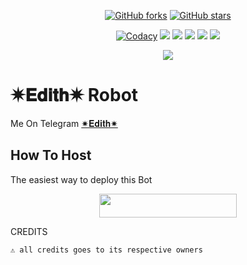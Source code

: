 <p align="center">
    <a href="https://github.com/Jatindalal875/Edith/network"><img src="https://img.shields.io/github/forks/Jatindalal875/Edith?style=for-the-badge" alt="GitHub forks" /></a>
    <a href="https://github.com/Jatindalal875/Edith/stargazers"><img src="https://img.shields.io/github/stars/Jatindalal875/Edith?style=for-the-badge" alt="GitHub stars" /></a>
</p>
<p align="center">
    <a href="https://app.codacy.com/manual/Jatindalal875/Edith/dashboard"> <img src="https://img.shields.io/codacy/grade/4d58f2a402b54aed8a7d95f7add45a81?color=brightgreen&logo=codacy&logoColor=green&style=for-the-badge" alt="Codacy" /></a>
    <a href="https://github.com/Jatindalal875/Edith"> <img src="https://img.shields.io/github/repo-size/Jatindalal875/Edith?color=orange&logo=github&logoColor=green&style=for-the-badge" /></a>
    <a href="https://github.com/Jatindalal875/Edith/commits/TBH"> <img src="https://img.shields.io/github/last-commit/Jatindalal875/Edith?color=brown&logo=github&logoColor=green&style=for-the-badge" /></a>
    <a href="https://github.com/Jatindalal875/Edith/issues"> <img src="https://img.shields.io/github/issues/Jatindalal875/Edith?color=blueviolet&logo=github&logoColor=green&style=for-the-badge" /></a>
    <a href="https://github.com/Jatindalal875/Edith/network/members"> <img src="https://img.shields.io/github/forks/Jatindalal875/Edith?color=red&logo=github&logoColor=green&style=for-the-badge" /></a>  
    <a href="https://pypi.org/project/Telethon/"> <img src="https://img.shields.io/pypi/v/telethon?color=yellow&label=telethon&logo=python&logoColor=green&style=for-the-badge" /></a>
</p>

<p align="center">
  <img src="https://te.legra.ph/file/a0a72d2971424c77000e3.jpg">
</p>

# ✷𝐄𝐝𝐢𝐭𝐡✷ Robot
Me On Telegram [✷𝐄𝐝𝐢𝐭𝐡✷](http://t.me/Edith_RoBot)
## How To Host
The easiest way to deploy this Bot
<p align="center"><a href="https://heroku.com/deploy?template=https://github.com/Jatindalal875/Edith"> <img src="https://img.shields.io/badge/Deploy%20To%20Heroku-black?style=for-the-badge&logo=heroku" width="220" height="38.45"/></a></p>
 
CREDITS
```
⚠️ all credits goes to its respective owners
```
